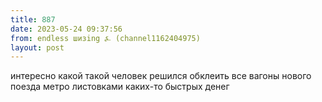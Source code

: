 ```yaml
---
title: 887
date: 2023-05-24 09:37:56
from: endless шизing ⍼ (channel1162404975)
layout: post
---
```


интересно какой такой человек решился обклеить все вагоны нового поезда метро листовками каких-то быстрых денег
